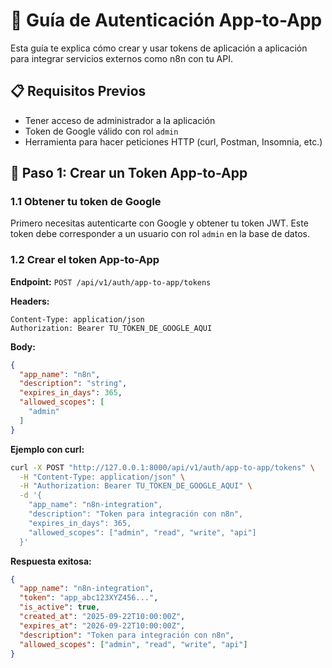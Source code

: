 # 🔐 Guía de Autenticación App-to-App

Esta guía te explica cómo crear y usar tokens de aplicación a aplicación para integrar servicios externos como n8n con tu API.

## 📋 Requisitos Previos

- Tener acceso de administrador a la aplicación
- Token de Google válido con rol `admin`
- Herramienta para hacer peticiones HTTP (curl, Postman, Insomnia, etc.)

## 🚀 Paso 1: Crear un Token App-to-App

### 1.1 Obtener tu token de Google

Primero necesitas autenticarte con Google y obtener tu token JWT. Este token debe corresponder a un usuario con rol `admin` en la base de datos.

### 1.2 Crear el token App-to-App

**Endpoint:** `POST /api/v1/auth/app-to-app/tokens`

**Headers:**
```
Content-Type: application/json
Authorization: Bearer TU_TOKEN_DE_GOOGLE_AQUI
```

**Body:**
```json
{
  "app_name": "n8n",
  "description": "string",
  "expires_in_days": 365,
  "allowed_scopes": [
    "admin"
  ]
}
```

**Ejemplo con curl:**
```bash
curl -X POST "http://127.0.0.1:8000/api/v1/auth/app-to-app/tokens" \
  -H "Content-Type: application/json" \
  -H "Authorization: Bearer TU_TOKEN_DE_GOOGLE_AQUI" \
  -d '{
    "app_name": "n8n-integration",
    "description": "Token para integración con n8n",
    "expires_in_days": 365,
    "allowed_scopes": ["admin", "read", "write", "api"]
  }'
```

**Respuesta exitosa:**
```json
{
  "app_name": "n8n-integration",
  "token": "app_abc123XYZ456...",
  "is_active": true,
  "created_at": "2025-09-22T10:00:00Z",
  "expires_at": "2026-09-22T10:00:00Z",
  "description": "Token para integración con n8n",
  "allowed_scopes": ["admin", "read", "write", "api"]
}
```
